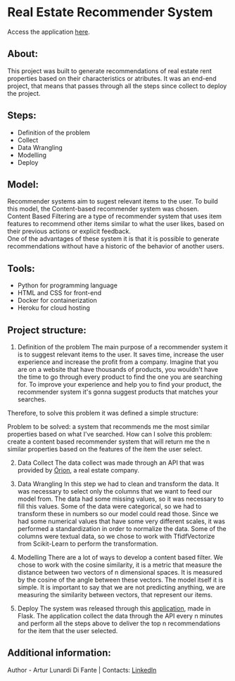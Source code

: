 # Real Estate Recommender System
Access the application [here](http://real-estate-recommender-system.herokuapp.com/).

## About:
This project was built to generate recommendations of real estate rent properties based on their characteristics or atributes. It was an end-end project, that means that passes through all the steps since collect to deploy the project.

## Steps:
- Definition of the problem
- Collect
- Data Wrangling
- Modelling
- Deploy

## Model:
Recommender systems aim to sugest relevant items to the user. To build this model, the Content-based recommender system was chosen.\
Content Based Filtering are a type of recommender system that uses item features to recommend other items similar to what the user likes, based on their previous actions or explicit feedback.\
One of the advantages of these system it is that it is possible to generate recommendations without have a historic of the behavior of another users.

## Tools:
- Python for programming language
- HTML and CSS for front-end
- Docker for containerization
- Heroku for cloud hosting

## Project structure:
1. Definition of the problem
The main purpose of a recommender system it is to suggest relevant items to the user. It saves time, increase the user experience and increase the profit from a company. Imagine that you are on a website that have thousands of products, you wouldn't have the time to go through every product to find the one you are searching for. To improve your experience and help you to find your product, the recommender system it's gonna suggest products that matches your searches.

Therefore, to solve this problem it was defined a simple structure:

Problem to be solved: a system that recommends me the most similar properties based on what I've searched.
How can I solve this problem: create a content based recommender system that will return me the n similar properties based on the features of the item the user select.

2. Data Collect
The data collect was made through an API that was provided by [Órion](https://orionsm.com.br/), a real estate company.

3. Data Wrangling
In this step we had to clean and transform the data. It was necessary to select only the columns that we want to feed our model from. The data had some missing values, so it was necessary to fill this values. Some of the data were categorical, so we had to transform these in numbers so our model could read those. Since we had some numerical values that have some very different scales, it was performed a standardization in order to normalize the data. Some of the columns were textual data, so we chose to work with TfidfVectorize from Scikit-Learn to perform the transformation.

4. Modelling
There are a lot of ways to develop a content based filter. We chose to work with the cosine similarity, it is a metric that measure the distance between two vectors of n dimensional spaces. It is measured by the cosine of the angle between these vectors. The model itself it is simple. It is important to say that we are not predicting anything, we are measuring the similarity between vectors, that represent our items.

5. Deploy
The system was released through this [application](http://real-estate-recommender-system.herokuapp.com/), made in Flask. The application collect the data through the API every n minutes and perform all the steps above to deliver the top n recommendations for the item that the user selected.

## Additional information:
Author - Artur Lunardi Di Fante | Contacts: [LinkedIn](https://www.linkedin.com/in/artur-lunardi-di-fante-393611194/)